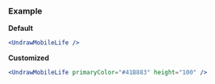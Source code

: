 ### Example

**Default**
```jsx
<UndrawMobileLife />
```

**Customized**
```jsx
<UndrawMobileLife primaryColor="#41B883" height="100" />
```
